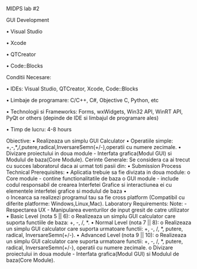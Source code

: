 MIDPS lab #2

GUI Development

•	Visual Studio

•	Xcode

•	QTCreator

•	Code::Blocks

Conditii Necesare:

•	IDEs: Visual Studio, QTCreator, Xcode, Code::Blocks

•	Limbaje de programare: C/C++, C#, Objective C, Python, etc

•	Technologii si Frameworks: Forms, wxWidgets, Win32 API, WinRT API, PyQt or others (depinde de IDE si limbajul de programare ales)

•	Timp de lucru: 4-8 hours

Obiective:
•	Realizeaza un simplu GUI Calculator
•	Operatiile simple: +,-,*,/,putere,radical,InversareSemn(+/-),operatii cu numere zecimale.
•	Divizare proiectului in doua module - Interfata grafica(Modul GUI) si Modulul de baza(Core Module).
Cerinte Generale:
Se considera ca ai trecut cu succes laboratorul daca ai urmat toti pasii din:
•	Submission Process
Technical Prerequisites:
•	Aplicatia trebuie sa fie divizata in doua module: 
o	Core module - contine functionalitatile de baza
o	GUI module - include codul responsabil de crearea Interfetei Grafice si interactiunea ei cu elementele interfetei grafice si modulul de baza
•	
o	Incearca sa realizezi programul tau sa fie cross platform (Compatibil cu diferite platforme: Windows,Linux,Mac).
Laboratory Requirements:
Note: - Respectarea UX - Manipularea eventurilor de input gresit de catre utilizator
•	Basic Level (nota 5 || 6):
o	Realizeaza un simplu GUI calculator care suporta functiile de baza: +, -, /, *.
•	Normal Level (nota 7 || 8):
o	Realizeaza un simplu GUI calculator care suporta urmatoare functii: +, -, /, *, putere, radical, InversareSemn(+/-).
•	Advanced Level (nota 9 || 10):
o	Realizeaza un simplu GUI calculator care suporta urmatoare functii: +, -, /, *, putere, radical, InversareSemn(+/-), operatii cu numere zecimale.
o	Divizare proiectului in doua module - Interfata grafica(Modul GUI) si Modulul de baza(Core Module).
